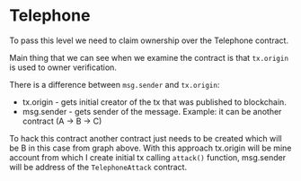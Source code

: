 # Telephone

To pass this level we need to claim ownership over the Telephone contract.

Main thing that we can see when we examine the contract is that `tx.origin` is used to owner verification.

There is a difference between `msg.sender` and `tx.origin`:

- tx.origin - gets initial creator of the tx that was published to blockchain.
- msg.sender - gets sender of the message. Example: it can be another contract (A -> B -> C)

To hack this contract another contract just needs to be created which will be B in this case from graph above.
With this approach tx.origin will be mine account from which I create initial tx calling `attack()` function,
msg.sender will be address of the `TelephoneAttack` contract.
